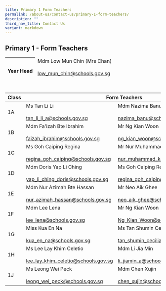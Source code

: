 ```yaml
---
title: Primary 1 Form Teachers
permalink: /about-us/contact-us/primary-1-form-teachers/
description: ""
third_nav_title: Contact Us
variant: markdown
---
```

## **Primary 1 - Form Teachers**

<table>
<thead>
  <tr>
    <th><br>Year Head</th>
    <td>Mdm Low Mun Chin (Mrs Chan)<br><br><a href="mailto:low_mun_chin@schools.gov.sg">low_mun_chin@schools.gov.sg</a><br></td>
  </tr>
</thead>
<tbody>
  
</tbody>
</table>

<br>

<table>
<thead>
  <tr>
    <th>Class</th>
    <th colspan="2">Form Teachers<br></th>
  </tr>
</thead>
<tbody>
  <tr>
    <td>1A</td>
    <td>Ms Tan Li Li<br><br><a href="mailto:tan_li_li_a@schools.gov.sg" target="_blank" rel="noopener noreferrer">tan_li_li_a@schools.gov.sg</a></td>
    <td>Mdm Nazima Banu<br><br><a href="mailto:nazima_banu@schools.gov.sg" target="_blank" rel="noopener noreferrer">nazima_banu@schools.gov.sg</a></td>
  </tr>
  <tr>
    <td>1B</td>
    <td>Mdm Fa'izah Bte Ibrahim<br><br><a href="mailto:faizah_ibrahim@schools.gov.sg" target="_blank" rel="noopener noreferrer">faizah_ibrahim@schools.gov.sg</a></td>
    <td>Mr Ng Kian Woon<br><br><a href="mailto:ng_kian_woon@schools.gov.sg">ng_kian_woon@schools.gov.sg</a><br></td>
  </tr>
  <tr>
    <td>1C</td>
    <td>Ms Goh Caiping Regina<br><br><a href="mailto:regina_goh_caiping@schools.gov.sg" target="_blank" rel="noopener noreferrer">regina_goh_caiping@schools.gov.sg</a></td>
    <td>Mr Nur Muhammad Kamal<br><br><a href="mailto:nur_muhammad_kamal_mat@schools.gov.sg" target="_blank" rel="noopener noreferrer">nur_muhammad_kamal_mat@schools.gov.sg</a></td>
  </tr>
  <tr>
    <td> 1D</td>
    <td>Mdm Doris Yap Li Ching<br><br><a href="mailto:yap_li_ching_doris@schools.gov.sg" target="_blank" rel="noopener noreferrer">yap_li_ching_doris@schools.gov.sg</a> </td>
    <td>Ms Goh Caiping Regina<br><br><a href="mailto:regina_goh_caiping@schools.gov.sg">regina_goh_caiping@schools.gov.sg</a> </td>
  </tr>
  <tr>
    <td>1E</td>
    <td>Mdm Nur Azimah Bte Hassan<br><br><a href="mailto:nur_azimah_hassan@schools.gov.sg" target="_blank" rel="noopener noreferrer">nur_azimah_hassan@schools.gov.sg</a> </td>
    <td>Mr Neo Aik Ghee<br><br><a href="mailto:neo_aik_ghee@schools.gov.sg" target="_blank" rel="noopener noreferrer">neo_aik_ghee@schools.gov.sg</a> </td>
  </tr>
  <tr>
    <td>1F</td>
    <td>Mdm Lee Lena<br><br><a href="mailto:lee_lena@schools.gov.sg" target="_blank" rel="noopener noreferrer">lee_lena@schools.gov.sg</a> </td>
    <td>Mr Ng Kian Woon<br><br><a href="mailto:Ng_Kian_Woon@schools.gov.sg">Ng_Kian_Woon@schools.gov.sg</a> </td>
  </tr>
  <tr>
    <td>1G</td>
    <td>Miss Kua En Na<br><br><a href="mailto:kua_en_na@schools.gov.sg" target="_blank" rel="noopener noreferrer">kua_en_na@schools.gov.sg</a> </td>
    <td> Ms Tan Shumin Cecilia<br><br><a href="mailto:tan_shumin_cecilia@schools.gov.sg" target="_blank" rel="noopener noreferrer">tan_shumin_cecilia@schools.gov.sg</a></td>
  </tr>
  <tr>
    <td>  1H</td>
    <td>Ms Lee Lay Khim Celetio<br><br><a href="mailto:lee_lay_khim_celetio@schools.gov.sgg" target="_blank" rel="noopener noreferrer">lee_lay_khim_celetio@schools.gov.sg</a></td>
    <td>Mdm Li Jia Min<br><br><a href="mailto:li_jiamin_a@schools.gov.sg" target="_blank" rel="noopener noreferrer">li_jiamin_a@schools.gov.sg</a></td>
  </tr>
  <tr>
    <td> 1J</td>
    <td>Ms Leong Wei Peck<br><br><a href="mailto:leong_wei_peck@schools.gov.sg" target="_blank" rel="noopener noreferrer">leong_wei_peck@schools.gov.sg</a> </td>
    <td>Mdm Chen Xujin<br><br><a href="mailto:chen_xujin@schools.gov.sg" target="_blank" rel="noopener noreferrer">chen_xujin@schools.gov.sg</a> </td>
  </tr>
</tbody>
</table>